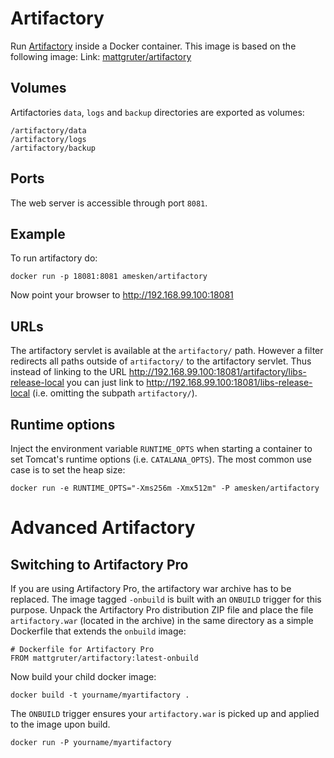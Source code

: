 # Artifactory

Run [Artifactory](http://www.jfrog.com/home/v_artifactory_opensource_overview) inside a Docker container.
This image is based on the following image:
Link: [mattgruter/artifactory](https://registry.hub.docker.com/u/mattgruter/artifactory/)


## Volumes
Artifactories `data`, `logs` and `backup` directories are exported as volumes:

    /artifactory/data
    /artifactory/logs
    /artifactory/backup

## Ports
The web server is accessible through port `8081`.

## Example
To run artifactory do:

    docker run -p 18081:8081 amesken/artifactory

Now point your browser to http://192.168.99.100:18081


## URLs
The artifactory servlet is available at the `artifactory/` path. However a filter redirects all paths outside of `artifactory/` to the artifactory servlet. Thus instead of linking to the URL http://192.168.99.100:18081/artifactory/libs-release-local you can just link to http://192.168.99.100:18081/libs-release-local (i.e. omitting the subpath `artifactory/`).

## Runtime options
Inject the environment variable `RUNTIME_OPTS` when starting a container to set Tomcat's runtime options (i.e. `CATALANA_OPTS`). The most common use case is to set the heap size:

    docker run -e RUNTIME_OPTS="-Xms256m -Xmx512m" -P amesken/artifactory


# Advanced Artifactory

## Switching to Artifactory Pro
If you are using Artifactory Pro, the artifactory war archive has to be replaced. The image tagged `-onbuild` is built with an `ONBUILD` trigger for this purpose. Unpack the Artifactory Pro distribution ZIP file and place the file `artifactory.war` (located in the archive) in the same directory as a simple Dockerfile that extends the `onbuild` image:

    # Dockerfile for Artifactory Pro
    FROM mattgruter/artifactory:latest-onbuild

Now build your child docker image:

    docker build -t yourname/myartifactory .

The `ONBUILD` trigger ensures your `artifactory.war` is picked up and applied to the image upon build.

    docker run -P yourname/myartifactory